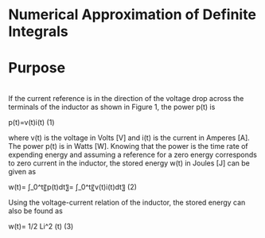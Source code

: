 # Numerical Approximation of Definite Integrals
**<h1>Purpose</h1>**  
If the current reference is in the direction of the voltage drop across the terminals of the inductor as shown in Figure 1, the power p(t) is

p(t)=v(t)i(t)     (1)

where v(t) is the voltage in Volts [V] and i(t) is the current in Amperes [A]. The power p(t) is in Watts [W]. Knowing that the power is the time rate of expending energy and assuming a reference for a zero energy corresponds to zero current in the inductor, the stored energy w(t) in Joules [J] can be given as

w(t)= ∫_0^t〖p(t)dt〗= ∫_0^t〖v(t)i(t)dt〗     (2)

Using the voltage-current relation of the inductor, the stored energy can also be found as

w(t)=  1/2 Li^2 (t)    (3)

